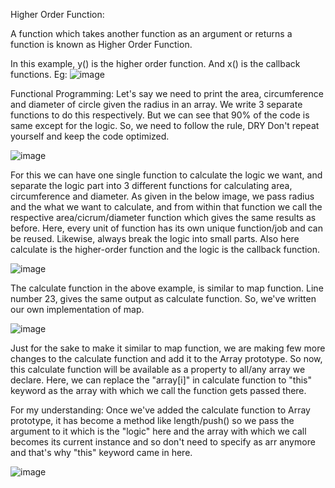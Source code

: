 Higher Order Function:

A function which takes another function as an argument or returns a function is known as Higher Order Function.

In this example, y() is the higher order function. And x() is the callback functions.
Eg: ![image](https://github.com/Gayathri229/JavaScript/assets/60467364/7664e9ab-5a98-4c72-a852-ba1b3ead9deb)


Functional Programming:
Let's say we need to print the area, circumference and diameter of circle given the radius in an array. We write 3 separate functions to do this respectively. But we can see that 90% of the code is same except for the logic. So, we need to follow the rule, DRY Don't repeat yourself and keep the code optimized. 

![image](https://github.com/Gayathri229/JavaScript/assets/60467364/fba091c9-3d71-42cf-90fd-81510739893c)

For this we can have one single function to calculate the logic we want, and separate the logic part into 3 different functions for calculating area, circumference and diameter. As given in the below image, we pass radius and the what we want to calculate, and from within that function we call the respective area/cicrum/diameter function which gives the same results as before. Here, every unit of function has its own unique function/job and can be reused. Likewise, always break the logic into small parts.
Also here calculate is the higher-order function and the logic is the callback function.

![image](https://github.com/Gayathri229/JavaScript/assets/60467364/282b70af-def4-413e-b5e3-e8c9d9b51b47)

The calculate function in the above example, is similar to map function. Line number 23, gives the same output as calculate function. So, we've written our own implementation of map. 

![image](https://github.com/Gayathri229/JavaScript/assets/60467364/53725384-7ae5-464e-bf6c-048e2412f3ba)

Just for the sake to make it similar to map function, we are making few more changes to the calculate function and add it to the Array prototype. So now, this calculate function will be available as a property to all/any array we declare. Here, we can replace the "array[i]" in calculate function to "this" keyword as the array with which we call the function gets passed there.

For my understanding: Once we've added the calculate function to Array prototype, it has become a method like length/push() so we pass the argument to it which is the "logic" here and the array with which we call becomes its current instance and so don't need to specify as arr anymore and that's why "this" keyword came in here.

![image](https://github.com/Gayathri229/JavaScript/assets/60467364/fedbcf87-f3f9-4e5d-a9c3-74d221cadd1e)
